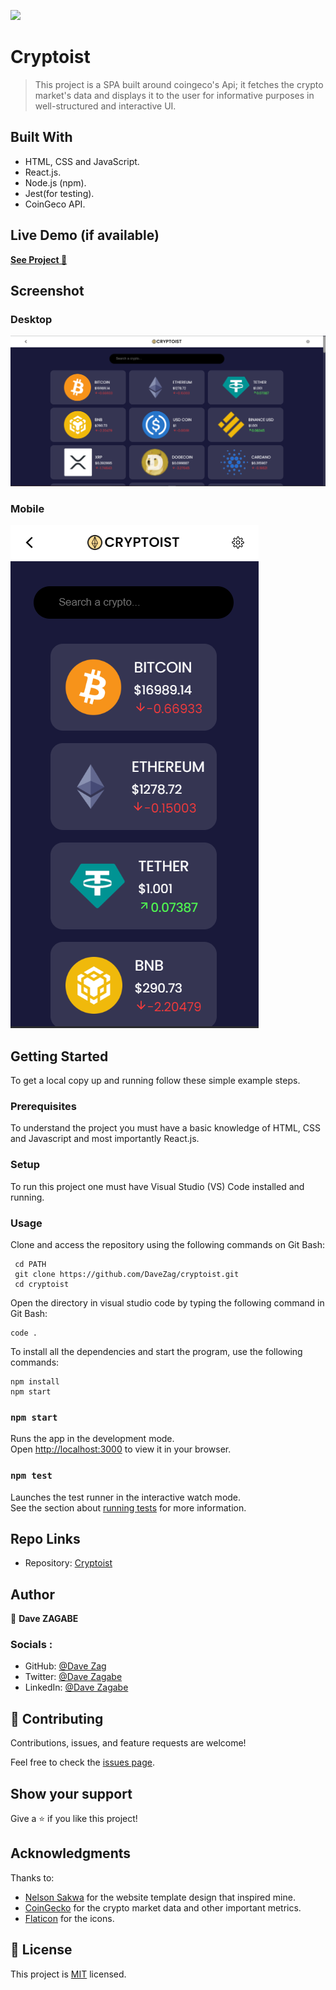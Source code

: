 ![](https://img.shields.io/badge/Microverse-blueviolet)

# Cryptoist

> This project is a SPA built around coingeco's Api; it fetches the crypto market's data and displays it to the user for informative purposes in well-structured and interactive UI.

## Built With

- HTML, CSS and JavaScript.
- React.js.
- Node.js (npm).
- Jest(for testing).
- CoinGeco API.

## Live Demo (if available)

[**See Project 🚀**](https://cryptoist.netlify.app/)

## Screenshot

### Desktop

![Preview](./preview/previewDesk.png)

### Mobile

![Preview](./preview/previewMob.png)

## Getting Started

To get a local copy up and running follow these simple example steps.

### Prerequisites

To understand the project you must have a basic knowledge of HTML, CSS and Javascript and most importantly React.js.

### Setup

To run this project one must have Visual Studio (VS) Code installed and running.

### Usage

Clone and access the repository using the following commands on Git Bash:

```
 cd PATH
 git clone https://github.com/DaveZag/cryptoist.git
 cd cryptoist
```

Open the directory in visual studio code by typing the following command in Git Bash:

```
code .
```

To install all the dependencies and start the program, use the following commands:

```
npm install
npm start
```

### `npm start`

Runs the app in the development mode.\
Open [http://localhost:3000](http://localhost:3000) to view it in your browser.

### `npm test`

Launches the test runner in the interactive watch mode.\
See the section about [running tests](https://facebook.github.io/create-react-app/docs/running-tests) for more information.

## Repo Links

- Repository: [Cryptoist](https://github.com/DaveZag/cryptoist)

## Author

👤 **Dave ZAGABE**

### Socials :

- GitHub: [@Dave Zag](https://github.com/DaveZag)
- Twitter: [@Dave Zagabe](https://twitter.com/davezagabe2)
- LinkedIn: [@Dave Zagabe](https://www.linkedin.com/in/dave-zagabe)

## 🤝 Contributing

Contributions, issues, and feature requests are welcome!

Feel free to check the [issues page](../../issues/).

## Show your support

Give a ⭐️ if you like this project!

## Acknowledgments

Thanks to:

- [Nelson Sakwa](https://www.behance.net/sakwadesignstudio) for the website template design that inspired mine.
- [CoinGecko](https://www.coingecko.com/en/api/documentation) for the crypto market data and other important metrics.
- [Flaticon](https://www.flaticon.com/) for the icons.

## 📝 License

This project is [MIT](./LICENSE) licensed.
